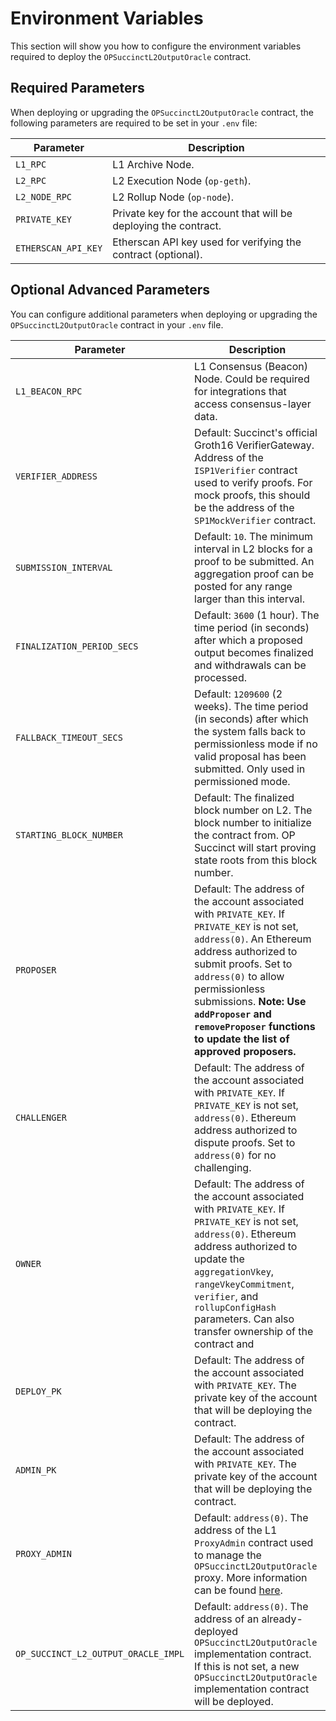 # Environment Variables

This section will show you how to configure the environment variables required to deploy the `OPSuccinctL2OutputOracle` contract.

## Required Parameters

When deploying or upgrading the `OPSuccinctL2OutputOracle` contract, the following parameters are required to be set in your `.env` file:

| Parameter | Description |
|-----------|-------------|
| `L1_RPC` | L1 Archive Node. |
| `L2_RPC` | L2 Execution Node (`op-geth`). |
| `L2_NODE_RPC` | L2 Rollup Node (`op-node`). |
| `PRIVATE_KEY` | Private key for the account that will be deploying the contract. |
| `ETHERSCAN_API_KEY` | Etherscan API key used for verifying the contract (optional). |

## Optional Advanced Parameters

You can configure additional parameters when deploying or upgrading the `OPSuccinctL2OutputOracle` contract in your `.env` file.

| Parameter | Description |
|-----------|-------------|
| `L1_BEACON_RPC` | L1 Consensus (Beacon) Node. Could be required for integrations that access consensus-layer data. |
| `VERIFIER_ADDRESS` | Default: Succinct's official Groth16 VerifierGateway. Address of the `ISP1Verifier` contract used to verify proofs. For mock proofs, this should be the address of the `SP1MockVerifier` contract. |
| `SUBMISSION_INTERVAL` | Default: `10`. The minimum interval in L2 blocks for a proof to be submitted. An aggregation proof can be posted for any range larger than this interval. |
| `FINALIZATION_PERIOD_SECS` | Default: `3600` (1 hour). The time period (in seconds) after which a proposed output becomes finalized and withdrawals can be processed. |
| `FALLBACK_TIMEOUT_SECS` | Default: `1209600` (2 weeks). The time period (in seconds) after which the system falls back to permissionless mode if no valid proposal has been submitted. Only used in permissioned mode. |
| `STARTING_BLOCK_NUMBER` | Default: The finalized block number on L2. The block number to initialize the contract from. OP Succinct will start proving state roots from this block number. |
| `PROPOSER` | Default: The address of the account associated with `PRIVATE_KEY`. If `PRIVATE_KEY` is not set, `address(0)`. An Ethereum address authorized to submit proofs. Set to `address(0)` to allow permissionless submissions. **Note: Use `addProposer` and `removeProposer` functions to update the list of approved proposers.** |
| `CHALLENGER` | Default: The address of the account associated with `PRIVATE_KEY`. If `PRIVATE_KEY` is not set, `address(0)`. Ethereum address authorized to dispute proofs. Set to `address(0)` for no challenging. |
| `OWNER` | Default: The address of the account associated with `PRIVATE_KEY`. If `PRIVATE_KEY` is not set, `address(0)`. Ethereum address authorized to update the `aggregationVkey`, `rangeVkeyCommitment`, `verifier`, and `rollupConfigHash` parameters. Can also transfer ownership of the contract and |update the approved proposers. In a production setting, set to the governance smart contract or multi-sig of the chain. |
| `DEPLOY_PK` | Default: The address of the account associated with `PRIVATE_KEY`. The private key of the account that will be deploying the contract. |
| `ADMIN_PK` | Default: The address of the account associated with `PRIVATE_KEY`. The private key of the account that will be deploying the contract. |
| `PROXY_ADMIN` | Default: `address(0)`. The address of the L1 `ProxyAdmin` contract used to manage the `OPSuccinctL2OutputOracle` proxy. More information can be found [here](https://docs.optimism.io/chain/security/privileged-roles#l1-proxy-admin). |
| `OP_SUCCINCT_L2_OUTPUT_ORACLE_IMPL` | Default: `address(0)`. The address of an already-deployed `OPSuccinctL2OutputOracle` implementation contract. If this is not set, a new `OPSuccinctL2OutputOracle` implementation contract will be deployed. |

